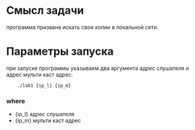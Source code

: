 # Смысл задачи
программа призвана искать свои копии в локальной сети.
# Параметры запуска
при запуске программы указываем два аргумента адрес слушателя и адрес мульти каст адрес: 
``` bash
    ./lab1 {ip_l} {ip_m}
```
### where 
- {ip_l} адрес слушателя
- {ip_m} мульти каст адрес